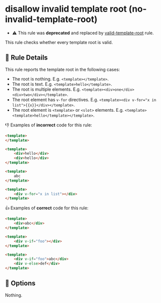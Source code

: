 # disallow invalid template root (no-invalid-template-root)

- :warning: This rule was **deprecated** and replaced by [valid-template-root](valid-template-root.md) rule.

This rule checks whether every template root is valid.

## :book: Rule Details

This rule reports the template root in the following cases:

- The root is nothing. E.g. `<template></template>`.
- The root is text. E.g. `<template>hello</template>`.
- The root is multiple elements. E.g. `<template><div>one</div><div>two</div></template>`.
- The root element has `v-for` directives. E.g. `<template><div v-for="x in list">{{x}}</div></template>`.
- The root element is `<template>` or `<slot>` elements. E.g. `<template><template>hello</template></template>`.

:-1: Examples of **incorrect** code for this rule:

```html
<template>
</template>
```

```html
<template>
    <div>hello</div>
    <div>hello</div>
</template>
```

```html
<template>
    abc
</template>
```

```html
<template>
    <div v-for="x in list"></div>
</template>
```

:+1: Examples of **correct** code for this rule:

```html
<template>
    <div>abc</div>
</template>
```

```html
<template>
    <div v-if="foo"></div>
</template>
```

```html
<template>
    <div v-if="foo">abc</div>
    <div v-else>def</div>
</template>
```

## :wrench: Options

Nothing.
